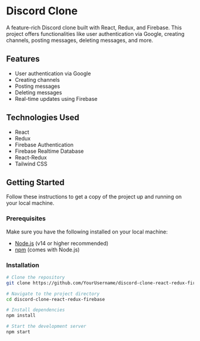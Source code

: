 # Discord Clone

A feature-rich Discord clone built with React, Redux, and Firebase. This project offers functionalities like user authentication via Google, creating channels, posting messages, deleting messages, and more.



## Features

- User authentication via Google
- Creating channels
- Posting messages
- Deleting messages
- Real-time updates using Firebase

## Technologies Used

- React
- Redux
- Firebase Authentication
- Firebase Realtime Database
- React-Redux
- Tailwind CSS

## Getting Started

Follow these instructions to get a copy of the project up and running on your local machine.

### Prerequisites

Make sure you have the following installed on your local machine:

- [Node.js](https://nodejs.org/) (v14 or higher recommended)
- [npm](https://www.npmjs.com/) (comes with Node.js)

### Installation

```sh
# Clone the repository
git clone https://github.com/YourUsername/discord-clone-react-redux-firebase.git

# Navigate to the project directory
cd discord-clone-react-redux-firebase

# Install dependencies
npm install

# Start the development server
npm start
